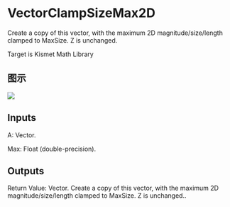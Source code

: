 # VectorClampSizeMax2D

Create a copy of this vector, with the maximum 2D magnitude/size/length clamped to MaxSize. Z is unchanged.

Target is Kismet Math Library

## 图示

![]($-20221218-19574039.png)

## Inputs

A: Vector.

Max: Float (double-precision).  

## Outputs

Return Value: Vector. Create a copy of this vector, with the maximum 2D magnitude/size/length clamped to MaxSize. Z is unchanged..

